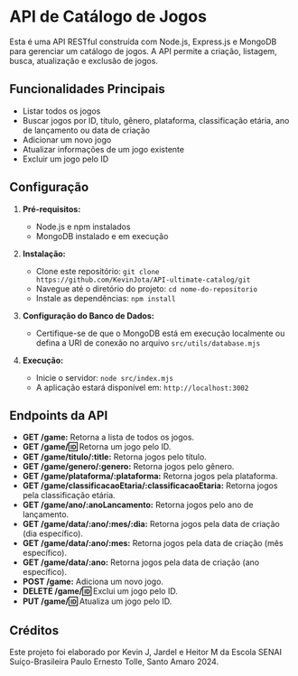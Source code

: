 # API de Catálogo de Jogos

Esta é uma API RESTful construída com Node.js, Express.js e MongoDB para gerenciar um catálogo de jogos. A API permite a criação, listagem, busca, atualização e exclusão de jogos.

## Funcionalidades Principais

- Listar todos os jogos
- Buscar jogos por ID, título, gênero, plataforma, classificação etária, ano de lançamento ou data de criação
- Adicionar um novo jogo
- Atualizar informações de um jogo existente
- Excluir um jogo pelo ID

## Configuração

1. **Pré-requisitos:**
   - Node.js e npm instalados
   - MongoDB instalado e em execução

2. **Instalação:**
   - Clone este repositório: `git clone https://github.com/KevinJota/API-ultimate-catalog/git`
   - Navegue até o diretório do projeto: `cd nome-do-repositorio`
   - Instale as dependências: `npm install`

3. **Configuração do Banco de Dados:**
   - Certifique-se de que o MongoDB está em execução localmente ou defina a URI de conexão no arquivo `src/utils/database.mjs`

4. **Execução:**
   - Inicie o servidor: `node src/index.mjs`
   - A aplicação estará disponível em: `http://localhost:3002`

## Endpoints da API

- **GET /game:** Retorna a lista de todos os jogos.
- **GET /game/:id:** Retorna um jogo pelo ID.
- **GET /game/titulo/:title:** Retorna jogos pelo título.
- **GET /game/genero/:genero:** Retorna jogos pelo gênero.
- **GET /game/plataforma/:plataforma:** Retorna jogos pela plataforma.
- **GET /game/classificacaoEtaria/:classificacaoEtaria:** Retorna jogos pela classificação etária.
- **GET /game/ano/:anoLancamento:** Retorna jogos pelo ano de lançamento.
- **GET /game/data/:ano/:mes/:dia:** Retorna jogos pela data de criação (dia específico).
- **GET /game/data/:ano/:mes:** Retorna jogos pela data de criação (mês específico).
- **GET /game/data/:ano:** Retorna jogos pela data de criação (ano específico).
- **POST /game:** Adiciona um novo jogo.
- **DELETE /game/:id:** Exclui um jogo pelo ID.
- **PUT /game/:id:** Atualiza um jogo pelo ID.

## Créditos

Este projeto foi elaborado por Kevin J, Jardel e Heitor M da Escola SENAI Suíço-Brasileira Paulo Ernesto Tolle, Santo Amaro 2024.
